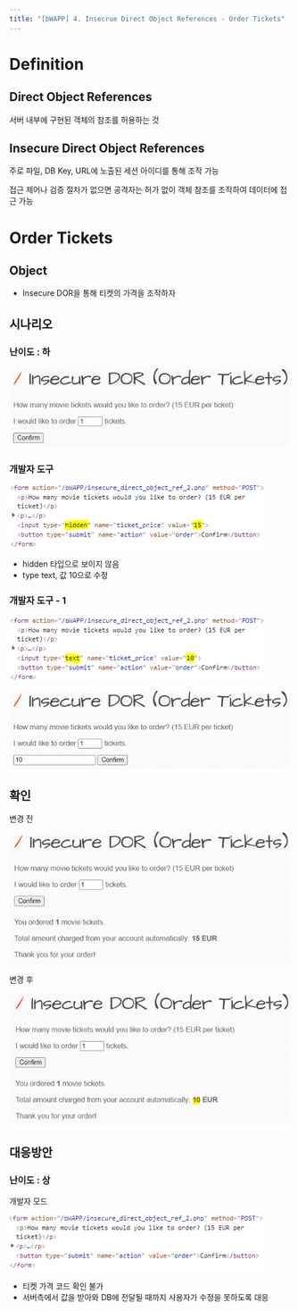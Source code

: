 ```yaml
---
title: "[bWAPP] 4. Insecrue Direct Object References - Order Tickets"
---
```


# Definition 

## Direct Object References

서버 내부에 구현된 객체의 참조를 허용하는 것



## Insecure Direct Object References

주로 파일, DB Key, URL에 노출된 세션 아이디를 통해 조작 가능

접근 제어나 검증 절차가 없으면 공격자는 허가 없이 객체 참조를 조작하여 데이터에 접근 가능

# Order Tickets

## Object

- Insecure DOR을 통해 티켓의 가격을 조작하자



## 시나리오

### 난이도 : 하

![image-20211028000718248](https://raw.githubusercontent.com/EONION-TH3DB/image_repo/main/img/image-20211028000718248.png)



### 개발자 도구

![image-20211028001241283](https://raw.githubusercontent.com/EONION-TH3DB/image_repo/main/img/image-20211028001241283.png)

- hidden 타입으로 보이지 않음
- type text, 값 10으로 수정

### 개발자 도구 - 1

![image-20211028001450524](https://raw.githubusercontent.com/EONION-TH3DB/image_repo/main/img/image-20211028001450524.png)

![image-20211028001513601](https://raw.githubusercontent.com/EONION-TH3DB/image_repo/main/img/image-20211028001513601.png)



## 확인

변경 전

![image-20211028001631609](https://raw.githubusercontent.com/EONION-TH3DB/image_repo/main/img/image-20211028001631609.png)

변경 후

![image-20211028001612409](https://raw.githubusercontent.com/EONION-TH3DB/image_repo/main/img/image-20211028001612409.png)



## 대응방안

### 난이도 : 상

개발자 모드

![image-20211028002742673](https://raw.githubusercontent.com/EONION-TH3DB/image_repo/main/img/image-20211028002742673.png)

- 티켓 가격 코드 확인 불가
- 서버측에서 값을 받아와 DB에 전달될 때까지 사용자가 수정을 못하도록 대응
